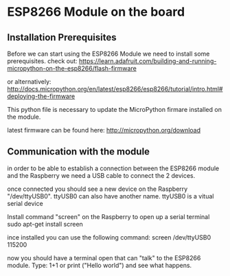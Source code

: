 # ESP8266 Module on the board

## Installation Prerequisites
Before we can start using the ESP8266 Module we need to install some prerequisites.
check out: https://learn.adafruit.com/building-and-running-micropython-on-the-esp8266/flash-firmware

or alternatively:
http://docs.micropython.org/en/latest/esp8266/esp8266/tutorial/intro.html#deploying-the-firmware

This python file is necessary to update the MicroPython firmare installed on the module.

latest firmware can be found here:
http://micropython.org/download

## Communication with the module
in order to be able to establish a connection between the ESP8266 module and the Raspberry we need a USB cable
to connect the 2 devices.

once connected you should see a new device on the Raspberry  "/dev/ttyUSB0". ttyUSB0 can also have another name.
ttyUSB0 is a vitual serial device

Install command "screen" on the Raspberry to open up a serial terminal
sudo apt-get install screen

ince installed you can use the following command:
screen /dev/ttyUSB0 115200

now you should have a terminal open that can "talk" to the ESP8266 module.
Type: 1+1 or print ("Hello world") and see what happens.